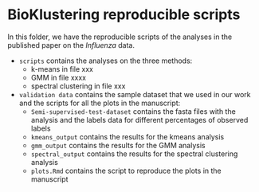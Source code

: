 
# BioKlustering reproducible scripts

In this folder, we have the reproducible scripts of the analyses in the published paper on the _Influenza_ data.

- `scripts` contains the analyses on the three methods: 
    - k-means in file xxx
    - GMM in file xxxx
    - spectral clustering in file xxx
- `validation data` contains the sample dataset that we used in our work and the scripts for all the plots in the manuscript:
    - `Semi-supervised-test-dataset` contains the fasta files with the analysis and the labels data for different percentages of observed labels
    - `kmeans_output` contains the results for the kmeans analysis
    - `gmm_output` contains the results for the GMM analysis
    - `spectral_output` contains the results for the spectral clustering analysis
    - `plots.Rmd` contains the script to reproduce the plots in the manuscript